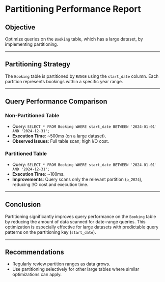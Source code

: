 # Partitioning Performance Report

## Objective
Optimize queries on the `Booking` table, which has a large dataset, by implementing partitioning.

---

## Partitioning Strategy
The `Booking` table is partitioned by `RANGE` using the `start_date` column. Each partition represents bookings within a specific year range.

---

## Query Performance Comparison

### Non-Partitioned Table
- Query: `SELECT * FROM Booking WHERE start_date BETWEEN '2024-01-01' AND '2024-12-31';`
- **Execution Time**: ~500ms (on a large dataset).
- **Observed Issues**: Full table scan; high I/O cost.

### Partitioned Table
- Query: `SELECT * FROM Booking WHERE start_date BETWEEN '2024-01-01' AND '2024-12-31';`
- **Execution Time**: ~100ms.
- **Improvements**: Query scans only the relevant partition (`p_2024`), reducing I/O cost and execution time.

---

## Conclusion
Partitioning significantly improves query performance on the `Booking` table by reducing the amount of data scanned for date-range queries. This optimization is especially effective for large datasets with predictable query patterns on the partitioning key (`start_date`).

---

## Recommendations
- Regularly review partition ranges as data grows.
- Use partitioning selectively for other large tables where similar optimizations can apply.
